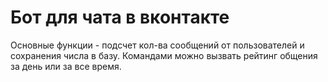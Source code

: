 # Бот для чата в вконтакте

Основные функции - подсчет кол-ва сообщений от пользователей и сохранения числа в базу. Командами можно вызвать рейтинг общения за день или за все время.
